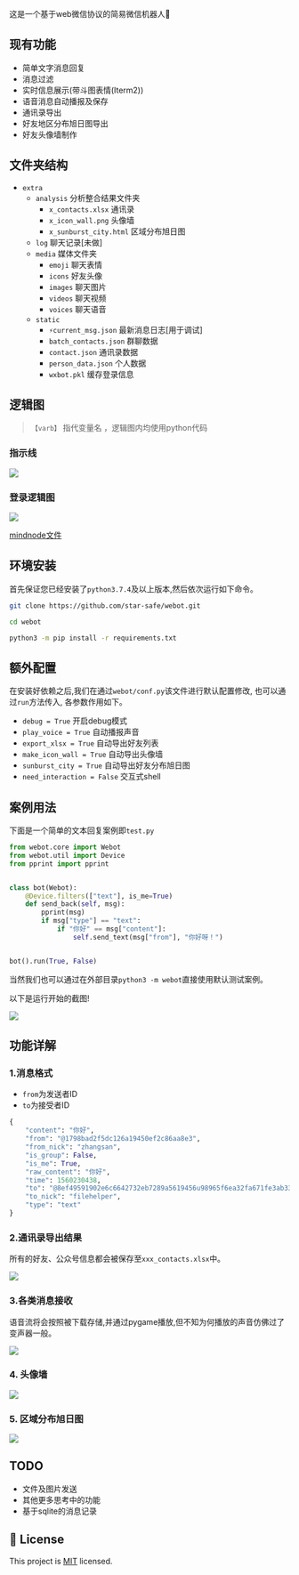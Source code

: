这是一个基于web微信协议的简易微信机器人🙈


## 现有功能

- 简单文字消息回复
- 消息过滤
- 实时信息展示(带斗图表情(Iterm2))
- 语音消息自动播报及保存
- 通讯录导出
- 好友地区分布旭日图导出
- 好友头像墙制作

## 文件夹结构

- ```extra``` 
  - ```analysis``` 分析整合结果文件夹
    - ```x_contacts.xlsx``` 通讯录
    - ```x_icon_wall.png``` 头像墙
    - ```x_sunburst_city.html``` 区域分布旭日图
  - ```log``` 聊天记录[未做]
  - ```media``` 媒体文件夹
    - ```emoji``` 聊天表情
    - ```icons``` 好友头像
    - ```images``` 聊天图片
    - ```videos``` 聊天视频
    - ```voices``` 聊天语音
  - ```static```
    - ```⚡️current_msg.json``` 最新消息日志[用于调试]
    - ```batch_contacts.json``` 群聊数据
    - ```contact.json``` 通讯录数据
    - ```person_data.json``` 个人数据
    - ```wxbot.pkl``` 缓存登录信息


## 逻辑图

> `【varb】` 指代变量名 ，逻辑图内均使用python代码

### 指示线

![](./media/logic.png)

### 登录逻辑图


![](./media/webot_login.png)

[mindnode文件](./media/webot_login.mindnode)

## 环境安装

首先保证您已经安装了```python3.7.4```及以上版本,然后依次运行如下命令。

```sh
git clone https://github.com/star-safe/webot.git

cd webot

python3 -m pip install -r requirements.txt
```

## 额外配置 

在安装好依赖之后,我们在通过```webot/conf.py```该文件进行默认配置修改, 也可以通过```run```方法传入, 各参数作用如下。

- ```debug = True```  开启debug模式
- ```play_voice = True```  自动播报声音
- ```export_xlsx = True```  自动导出好友列表
- ```make_icon_wall = True``` 自动导出头像墙
- ```sunburst_city = True``` 自动导出好友分布旭日图
- ```need_interaction = False```  交互式shell

## 案例用法
下面是一个简单的文本回复案例即```test.py```

```python
from webot.core import Webot
from webot.util import Device
from pprint import pprint


class bot(Webot):
    @Device.filters(["text"], is_me=True)
    def send_back(self, msg):
        pprint(msg)
        if msg["type"] == "text":
            if "你好" == msg["content"]:
                self.send_text(msg["from"], "你好呀！")


bot().run(True, False)
```

当然我们也可以通过在外部目录```python3 -m webot```直接使用默认测试案例。

以下是运行开始的截图!

![](./media/demo.jpg)

## 功能详解

### 1.消息格式

-  `from`为发送者ID
-  `to`为接受者ID

```python
{
	"content": "你好",
	"from": "@1798bad2f5dc126a19450ef2c86aa8e3",
 	"from_nick": "zhangsan",
	"is_group": False,
	"is_me": True,
	"raw_content": "你好",
	"time": 1560230438,
	"to": "@8ef49591902e6c6642732eb7289a5619456u98965f6ea32fa671fe3ab33a002f",
	"to_nick": "filehelper",
	"type": "text"
}

```
### 2.通讯录导出结果

所有的好友、公众号信息都会被保存至```xxx_contacts.xlsx```中。

![](./media/xlsx.png)


### 3.各类消息接收

语音流将会按照被下载存储,并通过pygame播放,但不知为何播放的声音仿佛过了变声器一般。

![](./media/webot_chat.jpg)

### 4. 头像墙

![](./media/icon_wall.jpg)

### 5. 区域分布旭日图

![](./media/sunburst_city.gif)


## TODO

- 文件及图片发送
- 其他更多思考中的功能
- 基于sqlite的消息记录

## 📝 License

This project is [MIT](https://github.com/kefranabg/readme-md-generator/blob/master/LICENSE) licensed.

